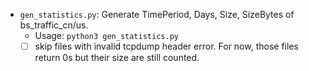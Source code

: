 - `gen_statistics.py`: Generate TimePeriod, Days, Size, SizeBytes of bs_traffic_cn/us.
  - Usage: `python3 gen_statistics.py`
  - [ ] skip files with invalid tcpdump header error. For now, those files return 0s but their size are still counted.
